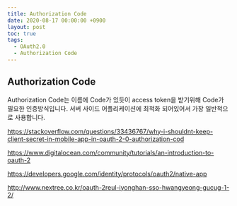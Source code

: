 ```yaml
---
title: Authorization Code
date: 2020-08-17 00:00:00 +0900
layout: post
toc: true
tags:
  - OAuth2.0
  - Authorization Code
---
```


## Authorization Code

Authorization Code는 이름에 Code가 있듯이 access token을 받기위해 Code가 필요한 인증방식입니다. 서버 사이드 어플리케이션에 최적화 되어있어서 가장 일반적으로 사용합니다.

https://stackoverflow.com/questions/33436767/why-i-shouldnt-keep-client-secret-in-mobile-app-in-oauth-2-0-authorization-cod

https://www.digitalocean.com/community/tutorials/an-introduction-to-oauth-2

https://developers.google.com/identity/protocols/oauth2/native-app

http://www.nextree.co.kr/oauth-2reul-iyonghan-sso-hwangyeong-gucug-1-2/

